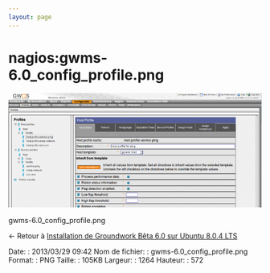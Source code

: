 ```yaml
---
layout: page
---
```


nagios:gwms-6.0\_config\_profile.png
====================================

[![gwms-6.0\_config\_profile.png](../../assets/media/nagios/gwms-6.0_config_profile.png@cache=&w=900&h=407 "gwms-6.0_config_profile.png")](../../assets/media/nagios/gwms-6.0_config_profile.png@cache= "Afficher le fichier original")

gwms-6.0\_config\_profile.png

← Retour à [Installation de Groundwork Bêta 6.0 sur Ubuntu 8.0.4
LTS](../../groundwork/groundwork6.0-install-ubuntu.html "groundwork:groundwork6.0-install-ubuntu")

Date:
:   2013/03/29 09:42
Nom de fichier:
:   gwms-6.0\_config\_profile.png
Format:
:   PNG
Taille:
:   105KB
Largeur:
:   1264
Hauteur:
:   572

